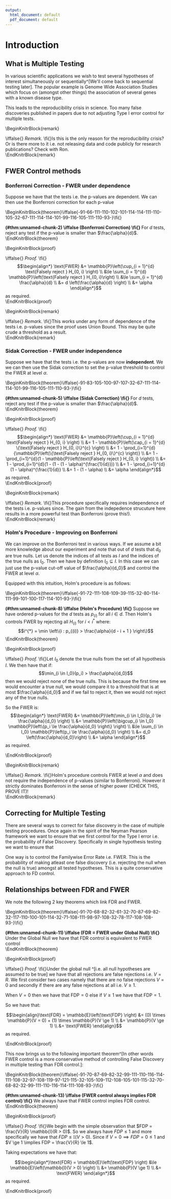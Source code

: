 ```yaml
---
output:
  html_document: default
  pdf_document: default
---
```

# Introduction

## What is Multiple Testing

In various scientific applications we wish to test several hypotheses of interest
simultaneously or sequentially^[We'll come back to sequential testing later].
The popular example is Genome Wide Association Studies which focus on (amongst 
other things) the association of several genes with a known disease type.

This leads to the reproducibility crisis in science. Too many 
false discoveries published in papers due to not adjusting Type I 
error control for multiple tests.

\BeginKnitrBlock{remark}<div class="remark">\iffalse{} <span class="remark"><em>Remark. </em></span>  \fi{}Is this is the only reason for the reproducibility crisis? Or is there
more to it i.e. not releasing data and code publicly for 
research publications? Check with Ron.</div>\EndKnitrBlock{remark}

## $\text{FWER}$ Control methods

### Bonferroni Correction - $\text{FWER}$ under dependence

Suppose we have that the tests i.e. the p-values are dependent. We can then
use the Bonferroni correction for each p-value

\BeginKnitrBlock{theorem}\iffalse{-91-66-111-110-102-101-114-114-111-110-105-32-67-111-114-114-101-99-116-105-111-110-93-}\fi{}<div class="theorem"><span class="theorem" id="thm:unnamed-chunk-2"><strong>(\#thm:unnamed-chunk-2)  \iffalse (Bonferroni Correction) \fi{} </strong></span>For $d$ tests, reject any test if the p-value is smaller than $\frac{\alpha}{d}$.</div>\EndKnitrBlock{theorem}

\BeginKnitrBlock{proof}<div class="proof">\iffalse{} <span class="proof"><em>Proof. </em></span>  \fi{}$$\begin{align*}
\text{FWER} &= \mathbb{P}\left(\cup_{i = 1}^{d} \text{Falsely reject } H_{0, i} \right) \\
&\le \sum_{i = 1}^{d} \mathbb{P}\left(\text{Falsely reject } H_{0, i}\right) \\
&\le \sum_{i = 1}^{d} \frac{\alpha}{d} \\
&= d \left(\frac{\alpha}{d} \right) \\
&= \alpha
\end{align*}$$
as required.</div>\EndKnitrBlock{proof}


\BeginKnitrBlock{remark}<div class="remark">\iffalse{} <span class="remark"><em>Remark. </em></span>  \fi{}This works under any form of dependence of the tests i.e. p-values since
the proof uses Union Bound. This may be quite crude a threshold as a result.</div>\EndKnitrBlock{remark}

### Sidak Correction - $\text{FWER}$ under independence

Suppose we have that the tests i.e. the p-values are now __independent__. We we can then use the Sidak correction to set the p-value threshold to control
the $\text{FWER}$ at level $\alpha$.

\BeginKnitrBlock{theorem}\iffalse{-91-83-105-100-97-107-32-67-111-114-114-101-99-116-105-111-110-93-}\fi{}<div class="theorem"><span class="theorem" id="thm:unnamed-chunk-5"><strong>(\#thm:unnamed-chunk-5)  \iffalse (Sidak Correction) \fi{} </strong></span>For $d$ tests, reject any test if the p-value is smaller than $\frac{\alpha}{d}$.</div>\EndKnitrBlock{theorem}

\BeginKnitrBlock{proof}<div class="proof">\iffalse{} <span class="proof"><em>Proof. </em></span>  \fi{}$$\begin{align*}
\text{FWER} &= \mathbb{P}\left(\cup_{i = 1}^{d} \text{Falsely reject } H_{0, i} \right) \\
&= 1 - \mathbb{P}\left(\cap_{i = 1}^{d} \{\text{Falsely reject } H_{0, i}\}^{c} \right) \\
&= 1 - \prod_{i=1}^{d}{\mathbb{P}\left(\{\text{Falsely reject } H_{0, i}\}^{c} \right)} \\
&= 1 - \prod_{i=1}^{d}(1 - \mathbb{P}\left(\text{Falsely reject } H_{0, i} \right)) \\
&= 1 - \prod_{i=1}^{d}(1 - (1 - (1 - \alpha)^{\frac{1}{d}})) \\
&= 1 - \prod_{i=1}^{d}(1 - \alpha)^{\frac{1}{d}} \\
&= 1 - (1 - \alpha) \\
&= \alpha
\end{align*}$$
as required.</div>\EndKnitrBlock{proof}

\BeginKnitrBlock{remark}<div class="remark">\iffalse{} <span class="remark"><em>Remark. </em></span>  \fi{}This procedure specifically requires independence of the tests i.e. p-values since. The gain from the indepedence strucuture here results in a more powerful test than Bonferroni (prove this!).</div>\EndKnitrBlock{remark}

### Holm's Procedure - Improving on Bonferroni

We can improve on the Bonferroni test in various ways. If we assume a bit
more knowledge about our experiment and note that out of $d$ tests that
$d_0$ are true nulls. Let us denote the indices of all tests as $I$ and the
indices of the true nulls as $I_0$. Then we have by definition $I_0 \subseteq I$. In this case we can just use the p-value cut-off value of $\frac{\alpha}{d_0}$ and control the $\text{FWER}$ at level $\alpha$.

Equipped with this intuition, Holm's procedure is as follows:

\BeginKnitrBlock{theorem}\iffalse{-91-72-111-108-109-39-115-32-80-114-111-99-101-100-117-114-101-93-}\fi{}<div class="theorem"><span class="theorem" id="thm:unnamed-chunk-8"><strong>(\#thm:unnamed-chunk-8)  \iffalse (Holm's Procedure) \fi{} </strong></span>Suppose we have ordered p-values for the $d$ tests as $p_{(i)}$ for all $i \in d$. Then Holm's controls FWER by rejecting all $H_{(i)}$ for $i < i^{*}$ where:
$$i^{*} = \min \left\{i : p_{(i)} > \frac{\alpha}{d - i + 1 } \right\}$$</div>\EndKnitrBlock{theorem}

\BeginKnitrBlock{proof}<div class="proof">\iffalse{} <span class="proof"><em>Proof. </em></span>  \fi{}Let $I_0$ denote the true nulls from the set of all hypothesis $I$. We then
have that if:
    $$\min_{i \in I_0}(p_i) > \frac{\alpha}{d_0}$$
then we would reject none of the true nulls. This is because the first time
we would encounter a true null, we would compare it to a threshold that is
at most $\frac{\alpha}{d_0}$ and if we fail to reject it, then we would not reject any of the true nulls.

So the $\text{FWER}$ is:
$$\begin{align*}
\text{FWER} &= \mathbb{P}\left(\min_{i \in I_0}(p_i) \le \frac{\alpha}{d_0} \right) \\
&= \mathbb{P}\left(\bigcup_{i \in I_0} \mathbb{P}\left\{p_i \le \frac{\alpha}{d_0} \right\} \right) \\
&\le \sum_{i \in I_0} \mathbb{P}\left(p_i \le \frac{\alpha}{d_0} \right) \\
&= d_0 \left(\frac{\alpha}{d_0}\right) \\
&= \alpha
\end{align*}$$
as required.</div>\EndKnitrBlock{proof}

\BeginKnitrBlock{remark}<div class="remark">\iffalse{} <span class="remark"><em>Remark. </em></span>  \fi{}Holm's procedure controls $\text{FWER}$ at level $\alpha$ and does not require the independence of p-values (similar to Bonferroni). However
it strictly dominates Bonferroni in the sense of higher power (CHECK THIS, PROVE IT)!</div>\EndKnitrBlock{remark}



## Correcting for Multiple Testing

There are several ways to correct for false discovery in the case of
multiple testing procedures. Once again in the spirit of the Neyman Pearson
framework we want to ensure that we first control for the Type I error i.e.
the probability of False Discovery. Specifically in single hypothesis testing
we want to ensure that 

One way is to control the Familywise Error Rate i.e. $\text{FWER}$. This is the probability of making atleast one false
discovery (i.e. rejecting the null when the null is true) amongst all tested
hypotheses. This is a quite conservative approach to FD control.




## Relationships between $\text{FDR}$ and $\text{FWER}$

We note the following 2 key theorems which link $\text{FDR}$ and $\text{FWER}$.

\BeginKnitrBlock{theorem}\iffalse{-91-70-68-82-32-61-32-70-87-69-82-32-117-110-100-101-114-32-71-108-111-98-97-108-32-78-117-108-108-93-}\fi{}<div class="theorem"><span class="theorem" id="thm:unnamed-chunk-11"><strong>(\#thm:unnamed-chunk-11)  \iffalse (FDR = FWER under Global Null) \fi{} </strong></span>Under the Global Null we have that FDR control is equivalent to FWER control</div>\EndKnitrBlock{theorem}

\BeginKnitrBlock{proof}<div class="proof">\iffalse{} <span class="proof"><em>Proof. </em></span>  \fi{}Under the global null ^[i.e. all null hypotheses are assumed to be true] we have
that all rejections are false rejections i.e. $V = R$. We first consider two 
cases namely that there are no false rejections $V = 0$ and 
secondly if there are any false rejections at all i.e. $V \ge 1$.

When $V = 0$ then we have that $\text{FDP} = 0$ else if $V \ge 1$ we have 
that $\text{FDP} = 1$.

So we have that:
    
$$\begin{align}\text{FDR} = \mathbb{E}\left(\text{FDP} \right) 
                          &= (0) \times \mathbb{P}(V = 0) + 
                             (1) \times \mathbb{P}(V \ge 1) \\
&= \mathbb{P}(V \ge 1) \\
&= \text{FWER}
\end{align}$$
as required.    </div>\EndKnitrBlock{proof}

This now brings us to the following important theorem^[In other words 
$\text{FWER}$ control is a more conservative method of controlling False 
Discovery in multiple testing than $\text{FDR}$ control.]:

\BeginKnitrBlock{theorem}\iffalse{-91-70-87-69-82-32-99-111-110-116-114-111-108-32-97-108-119-97-121-115-32-105-109-112-108-105-101-115-32-70-68-82-32-99-111-110-116-114-111-108-93-}\fi{}<div class="theorem"><span class="theorem" id="thm:unnamed-chunk-13"><strong>(\#thm:unnamed-chunk-13)  \iffalse (FWER control always implies FDR control) \fi{} </strong></span>We always have that $\text{FWER}$ control implies $\text{FDR}$
control.</div>\EndKnitrBlock{theorem}

\BeginKnitrBlock{proof}<div class="proof">\iffalse{} <span class="proof"><em>Proof. </em></span>  \fi{}We begin with the simple observation that $FDP = \frac{V}{R} \mathbb{I}(R > 0)$.
So we always have $FDP \le 1$ and more specifically we have that $FDP \le \mathbb{I}(V > 0)$.
Since if $V = 0 \implies FDP = 0 \le 1$ and $V \ge 1 \implies FDP = \frac{V}{R} \le 1$.

Taking expectations we have that:
    
$$\begin{align*}\text{FDR} = \mathbb{E}\left(\text{FDP} \right) &\le 
                             \mathbb{E}\left(\mathbb{I}(V > 0) \right) \\
                            &= \mathbb{P}(V \ge 1) \\                                                            
                            &= \text{FWER}
\end{align*}$$
as required.    </div>\EndKnitrBlock{proof}
